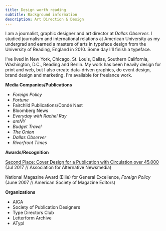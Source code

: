 ```yaml
---
title: Design worth reading
subtitle: Background information
description: Art Direction & Design
---
```

I am a journalist, graphic designer and art director at *Dallas Observer*. I studied journalism and international relations at American University as my undergrad and earned a masters of arts in typeface design from the University of Reading, England in 2010. Some day I'll finish a typeface. 

I've lived in New York, Chicago, St. Louis, Dallas, Southern California, Washington, D.C., Reading and Berlin. My work has been heavily design for print and web, but I also create data-driven graphics, do event design, brand design and marketing. I'm available for freelance work.

__Media Companies/Publications__
+ *Foreign Policy*
+ *Fortune*
+ Fairchild Publications/Condé Nast
+ Bloomberg News
+ *Everyday with Rachel Ray*
+ *amNY*
+ *Budget Travel*
+ *The Onion*
+ *Dallas Observer*
+ *Riverfront Times*

__Awards/Recognition__

[Second Place: Cover Design for a Publication with Circulation over 45,000](http://aan.org/aan/2017-aan-awards-winners-announced/) (Jul 2017 // Association for Alternative Newsmedia)

National Magazine Award (Ellie) for General Excellence, *Foreign Policy*
(June 2007 // American Society of Magazine Editors)

__Organizations__

+ AIGA
+ Society of Publication Designers
+ Type Directors Club
+ Letterform Archive
+ ATypI
